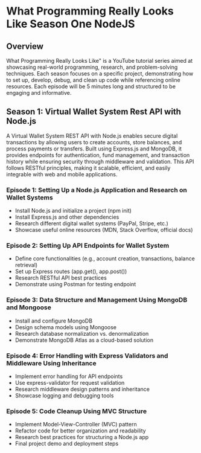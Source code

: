 # What Programming Really Looks Like Season One NodeJS

## Overview

What Programming Really Looks Like" is a YouTube tutorial series aimed at showcasing real-world programming, research, and problem-solving techniques. Each season focuses on a specific project, demonstrating how to set up, develop, debug, and clean up code while referencing online resources.
Each episode will be 5 minutes long and structured to be engaging and informative.

## Season 1: Virtual Wallet System Rest API with Node.js

A Virtual Wallet System REST API with Node.js enables secure digital transactions by allowing users to create accounts, store balances, and process payments or transfers. Built using Express.js and MongoDB, it provides endpoints for authentication, fund management, and transaction history while ensuring security through middleware and validation. This API follows RESTful principles, making it scalable, efficient, and easily integrable with web and mobile applications.

### Episode 1: Setting Up a Node.js Application and Research on Wallet Systems
- Install Node.js and initialize a project (npm init)
- Install Express.js and other dependencies
- Research different digital wallet systems (PayPal, Stripe, etc.)
- Showcase useful online resources (MDN, Stack Overflow, official docs)


### Episode 2: Setting Up API Endpoints for Wallet System
- Define core functionalities (e.g., account creation, transactions, balance retrieval)
- Set up Express routes (app.get(), app.post())
- Research RESTful API best practices
- Demonstrate using Postman for testing endpoint

  
### Episode 3: Data Structure and Management Using MongoDB and Mongoose
- Install and configure MongoDB
- Design schema models using Mongoose
- Research database normalization vs. denormalization
- Demonstrate MongoDB Atlas as a cloud-based solution

  
### Episode 4: Error Handling with Express Validators and Middleware Using Inheritance
- Implement error handling for API endpoints
- Use express-validator for request validation
- Research middleware design patterns and inheritance
- Showcase logging and debugging tools

  
### Episode 5: Code Cleanup Using MVC Structure
- Implement Model-View-Controller (MVC) pattern
- Refactor code for better organization and readability
- Research best practices for structuring a Node.js app
- Final project demo and deployment steps

